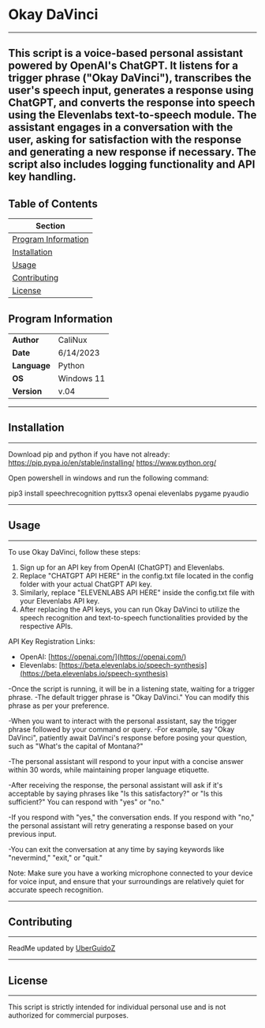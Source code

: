 # Okay DaVinci
---------------------------------------------------------------------------------------------------------
This script is a voice-based personal assistant powered by OpenAI's ChatGPT. It listens for a trigger phrase ("Okay DaVinci"), transcribes the user's speech input, generates a response using ChatGPT, and converts the response into speech using the Elevenlabs text-to-speech module. The assistant engages in a conversation with the user, asking for satisfaction with the response and generating a new response if necessary. The script also includes logging functionality and API key handling.
---------------------------------------------------------------------------------------------------------

## Table of Contents

| Section     |
|-------------|
| [Program Information](#program-information)      |
| [Installation](#installation)                      |
| [Usage](#usage)                             |
| [Contributing](#contributing)                            |
| [License](#license)                   |

## Program Information

|             |                                |
|-------------|--------------------------------|
| **Author**  | CaliNux                        |
| **Date**    | 6/14/2023                      |
| **Language**| Python                         |
| **OS**      | Windows 11                     |
| **Version** | v.04                           |


---------------------------------------------------------------------------------------------------------
## Installation
---------------------------------------------------------------------------------------------------------

Download pip and python if you have not already:
https://pip.pypa.io/en/stable/installing/
https://www.python.org/


Open powershell in windows and run the following command:


pip3 install speechrecognition pyttsx3 openai elevenlabs pygame pyaudio



---------------------------------------------------------------------------------------------------------
## Usage
---------------------------------------------------------------------------------------------------------

To use Okay DaVinci, follow these steps:

1. Sign up for an API key from OpenAI (ChatGPT) and Elevenlabs.
2. Replace "CHATGPT API HERE" in the config.txt file located in the config folder with your actual ChatGPT API key.
3. Similarly, replace "ELEVENLABS API HERE" inside the config.txt file with your Elevenlabs API key.
4. After replacing the API keys, you can run Okay DaVinci to utilize the speech recognition and text-to-speech functionalities provided by the respective APIs.

API Key Registration Links:
- OpenAI: [https://openai.com/](https://openai.com/)
- Elevenlabs: [https://beta.elevenlabs.io/speech-synthesis](https://beta.elevenlabs.io/speech-synthesis)


-Once the script is running, it will be in a listening state, waiting for a trigger phrase. 
-The default trigger phrase is "Okay DaVinci." You can modify this phrase as per your preference.

-When you want to interact with the personal assistant, say the trigger phrase followed by your command or query. 
-For example, say "Okay DaVinci", patiently await DaVinci's response before posing your question, such as "What's the capital of Montana?"

-The personal assistant will respond to your input with a concise answer within 30 words, while maintaining proper language etiquette.

-After receiving the response, the personal assistant will ask if it's acceptable by saying phrases like "Is this satisfactory?" or "Is this sufficient?" You can respond with "yes" or "no."

-If you respond with "yes," the conversation ends. If you respond with "no," the personal assistant will retry generating a response based on your previous input.

-You can exit the conversation at any time by saying keywords like "nevermind," "exit," or "quit."


Note: Make sure you have a working microphone connected to your device for voice input, and ensure that your surroundings are relatively quiet for accurate speech recognition.


---------------------------------------------------------------------------------------------------------
## Contributing
---------------------------------------------------------------------------------------------------------

ReadMe updated by [UberGuidoZ](https://github.com/UberGuidoZ/)


---------------------------------------------------------------------------------------------------------
## License
---------------------------------------------------------------------------------------------------------

This script is strictly intended for individual personal use and is not authorized for commercial purposes.

